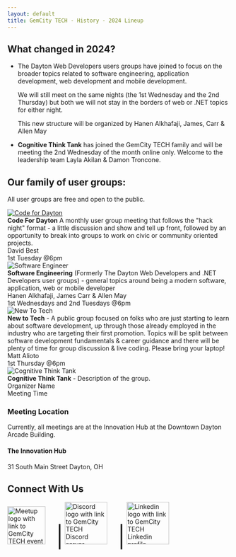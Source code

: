 ```yaml
---
layout: default
title: GemCity TECH - History - 2024 Lineup
---
```

## What changed in 2024?

- The Dayton Web Developers users groups have joined to focus on the broader topics related to software engineering, application development, web development and mobile development.  

  We will still meet on the same nights (the 1st Wednesday and the 2nd Thursday) but both we will not stay in the borders of web or .NET topics for either night.  

  This new structure will be organized by Hanen Alkhafaji, James, Carr &amp; Allen May

- **Cognitive Think Tank** has joined the GemCity TECH family and will be meeting the 2nd Wednesday of the month online only. Welcome to the leadership team Layla Akilan &amp; Damon Troncone.

## Our family of user groups:

All user groups are free and open to the public. 

 <div class="user-groups">
   <div class="user-group">
     <div class="logo">
       <a href="https://www.codefordayton.org/">
         <img src="img/groups/CodeForDayton.png" alt="Code for Dayton">
       </a>
     </div>
     <div class="details">
       <strong>Code For Dayton</strong> A monthly user group meeting that follows the "hack night" format - a little discussion and show and tell up front, followed by an opportunity to break into groups to work on civic or community oriented projects.
     </div>
     <div class="organizer">David Best</div>
     <div class="time">1st Tuesday @6pm</div>
   </div>
   <div class="user-group">
     <div class="logo">
       <img src="img/logo/GCTSquare.png" alt="Software Engineer">
     </div>
     <div class="details">
       <strong>Software Engineering</strong> (Formerly The Dayton Web Developers and .NET Developers user groups) - general topics around being a modern software, application, web or mobile developer
     </div>
     <div class="organizer">Hanen Alkhafaji, James Carr &amp; Allen May</div>
     <div class="time">1st Wednesdays and 2nd Tuesdays @6pm</div>
   </div>
   <div class="user-group">
     <div class="logo">
       <img src="img/groups/New_To_Tech_Mascot.png" alt="New To Tech">
     </div>
     <div class="details">
       <strong>New to Tech</strong> - A public group focused on folks who are just starting to learn about software development, up through those already employed in the industry who are targeting their first promotion. Topics will be split between software development fundamentals & career guidance and there will be plenty of time for group discussion & live coding. Please bring your laptop!
     </div>
     <div class="organizer">Matt Alioto</div>
     <div class="time">1st Thursday @6pm</div>
   </div>
   <div class="user-group">
     <div class="logo">
       <img src="img/groups/CognitiveThinkTank.png" alt="Cognitive Think Tank">
     </div>
     <div class="details">
       <strong>Cognitive Think Tank</strong> - Description of the group.
     </div>
     <div class="organizer">Organizer Name</div>
     <div class="time">Meeting Time</div>
   </div>
   <!-- Add more user groups as needed -->
 </div>

### Meeting Location

Currently, all meetings are at the Innovation Hub at the Downtown Dayton Arcade Building.

#### The Innovation Hub
31 South Main Street Dayton, OH

## Connect With Us

[<img src="img/logo/meetup-logo-script.png" alt="Meetup logo with link to GemCity TECH event calendar on Meetup" style="width: 9vw; margin-right: 20px;" />](https://www.meetup.com/gem-city-tech) <span style="font-size: xxx-large;">|</span>
  [<img src="img/logo/Discord-Logo+Wordmark-Color.png" alt="Discord logo with link to GemCity TECH Discord server" style="width: 10vw; margin-right: 20px;" />](https://discord.gg/tseSTARJas) <span style="font-size: xxx-large;">|</span> 
  [<img src="img/logo/LI-Logo.png" alt="Linkedin logo with link to GemCity TECH Linkedin profile" style="width: 10vw; margin-right: 20px;" />](https://www.linkedin.com/company/gemcitytech)
